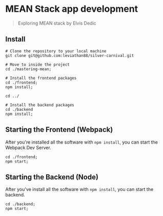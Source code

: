 # MEAN Stack app development
>Exploring MEAN stack by Elvis Dedic


## Install

```
# Clone the repository to your local machine
git clone git@github.com:leviathan88/silver-carnival.git

# Move to inside the project
cd ./mastering-mean;

# Install the frontend packages
cd ./frontend;
npm install;

cd ../

# Install the backend packages
cd ./backend
npm install;
```

## Starting the Frontend (Webpack)
After you're installed all the software with `npm install`, you can start the Webpack Dev Server.

```
cd ./frontend;
npm start;
```

## Starting the Backend (Node)
After you've install all the software with `npm install`, you can start the backend.

```
cd ./backend;
npm start;
```
